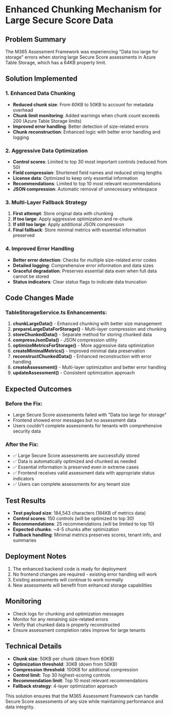 # Enhanced Chunking Mechanism for Large Secure Score Data

## Problem Summary
The M365 Assessment Framework was experiencing "Data too large for storage" errors when storing large Secure Score assessments in Azure Table Storage, which has a 64KB property limit.

## Solution Implemented

### 1. Enhanced Data Chunking
- **Reduced chunk size**: From 60KB to 50KB to account for metadata overhead
- **Chunk limit monitoring**: Added warnings when chunk count exceeds 200 (Azure Table Storage limits)
- **Improved error handling**: Better detection of size-related errors
- **Chunk reconstruction**: Enhanced logic with better error handling and logging

### 2. Aggressive Data Optimization
- **Control scores**: Limited to top 30 most important controls (reduced from 50)
- **Field compression**: Shortened field names and reduced string lengths
- **License data**: Optimized to keep only essential information
- **Recommendations**: Limited to top 10 most relevant recommendations
- **JSON compression**: Automatic removal of unnecessary whitespace

### 3. Multi-Layer Fallback Strategy
1. **First attempt**: Store original data with chunking
2. **If too large**: Apply aggressive optimization and re-chunk
3. **If still too large**: Apply additional JSON compression
4. **Final fallback**: Store minimal metrics with essential information preserved

### 4. Improved Error Handling
- **Better error detection**: Checks for multiple size-related error codes
- **Detailed logging**: Comprehensive error information and data sizes
- **Graceful degradation**: Preserves essential data even when full data cannot be stored
- **Status indicators**: Clear status flags to indicate data truncation

## Code Changes Made

### TableStorageService.ts Enhancements:

1. **chunkLargeData()** - Enhanced chunking with better size management
2. **prepareLargeDataForStorage()** - Multi-layer compression and chunking
3. **storeChunkedData()** - Separate method for storing chunked data
4. **compressJsonData()** - JSON compression utility
5. **optimizeMetricsForStorage()** - More aggressive data optimization
6. **createMinimalMetrics()** - Improved minimal data preservation
7. **reconstructChunkedData()** - Enhanced reconstruction with error handling
8. **createAssessment()** - Multi-layer optimization and better error handling
9. **updateAssessment()** - Consistent optimization approach

## Expected Outcomes

### Before the Fix:
- Large Secure Score assessments failed with "Data too large for storage"
- Frontend showed error messages but no assessment data
- Users couldn't complete assessments for tenants with comprehensive security data

### After the Fix:
- ✅ Large Secure Score assessments are successfully stored
- ✅ Data is automatically optimized and chunked as needed
- ✅ Essential information is preserved even in extreme cases
- ✅ Frontend receives valid assessment data with appropriate status indicators
- ✅ Users can complete assessments for any tenant size

## Test Results
- **Test payload size**: 184,543 characters (184KB of metrics data)
- **Control scores**: 150 controls (will be optimized to top 30)
- **Recommendations**: 25 recommendations (will be limited to top 10)
- **Expected chunks**: ~4-5 chunks after optimization
- **Fallback handling**: Minimal metrics preserves scores, tenant info, and summaries

## Deployment Notes
1. The enhanced backend code is ready for deployment
2. No frontend changes are required - existing error handling will work
3. Existing assessments will continue to work normally
4. New assessments will benefit from enhanced storage capabilities

## Monitoring
- Check logs for chunking and optimization messages
- Monitor for any remaining size-related errors
- Verify that chunked data is properly reconstructed
- Ensure assessment completion rates improve for large tenants

## Technical Details
- **Chunk size**: 50KB per chunk (down from 60KB)
- **Optimization threshold**: 30KB (down from 50KB)
- **Compression threshold**: 100KB for additional compression
- **Control limit**: Top 30 highest-scoring controls
- **Recommendation limit**: Top 10 most relevant recommendations
- **Fallback strategy**: 4-layer optimization approach

This solution ensures that the M365 Assessment Framework can handle Secure Score assessments of any size while maintaining performance and data integrity.
